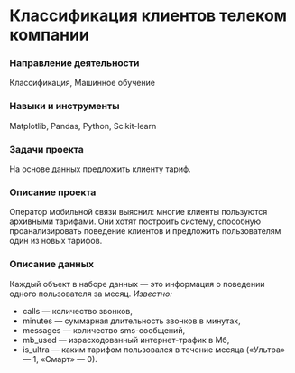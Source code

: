 # Классификация клиентов телеком компании

### Направление деятельности

Классификация, Машинное обучение

### Навыки и инструменты

Matplotlib, Pandas, Python, Scikit-learn

### Задачи проекта

На основе данных предложить клиенту тариф.

### Описание проекта

Оператор мобильной связи выяснил: многие клиенты пользуются архивными тарифами. Они хотят построить систему, способную проанализировать поведение клиентов и предложить пользователям один из новых тарифов.

### Описание данных

Каждый объект в наборе данных — это информация о поведении одного пользователя за месяц. 
*Известно:*
* сalls — количество звонков,
* minutes — суммарная длительность звонков в минутах,
* messages — количество sms-сообщений,
* mb_used — израсходованный интернет-трафик в Мб,
* is_ultra — каким тарифом пользовался в течение месяца («Ультра» — 1, «Смарт» — 0).

